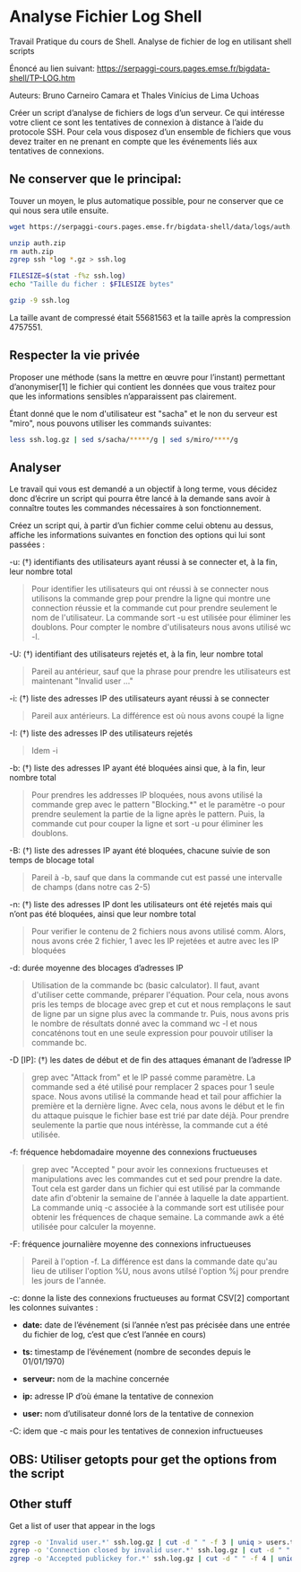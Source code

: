 # Analyse Fichier Log Shell
Travail Pratique du cours de Shell. Analyse de fichier de log en utilisant shell scripts

Énoncé au lien suivant: https://serpaggi-cours.pages.emse.fr/bigdata-shell/TP-LOG.htm

Auteurs: Bruno Carneiro Camara et Thales Vinícius de Lima Uchoas

Créer un script d’analyse de fichiers de logs d’un serveur. Ce qui intéresse votre client ce sont les tentatives de connexion à distance à l’aide du protocole SSH. Pour cela vous disposez d’un ensemble de fichiers que vous devez traiter en ne prenant en compte que les événements liés aux tentatives de connexions.

## Ne conserver que le principal:
Touver un moyen, le plus automatique possible, pour ne conserver que ce qui nous sera utile ensuite.

```bash
wget https://serpaggi-cours.pages.emse.fr/bigdata-shell/data/logs/auth.zip -d src/

unzip auth.zip
rm auth.zip
zgrep ssh *log *.gz > ssh.log

FILESIZE=$(stat -f%z ssh.log)
echo "Taille du ficher : $FILESIZE bytes"

gzip -9 ssh.log
```

La taille avant de compressé était 55681563 et la taille après la compression 4757551.

## Respecter la vie privée
Proposer une méthode (sans la mettre en œuvre pour l’instant) permettant d’anonymiser[1] le fichier qui contient les données que vous traitez pour que les informations sensibles n’apparaissent pas clairement.

Étant donné que le nom d'utilisateur est "sacha" et le non du serveur est "miro", nous pouvons utiliser les commands suivantes:

```bash
less ssh.log.gz | sed s/sacha/*****/g | sed s/miro/****/g
```

## Analyser
Le travail qui vous est demandé a un objectif à long terme, vous décidez donc d’écrire un script qui pourra être lancé à la demande sans avoir à connaître toutes les commandes nécessaires à son fonctionnement.

Créez un script qui, à partir d’un fichier comme celui obtenu au dessus, affiche les informations suivantes en fonction des options qui lui sont passées :


-u: (†) identifiants des utilisateurs ayant réussi à se connecter et, à la fin, leur nombre total
> Pour identifier les utilisateurs qui ont réussi à se connecter nous utilisons la commande grep pour prendre la ligne qui montre une connection réussie et la commande cut pour prendre seulement le nom de l'utilisateur. La commande sort -u est utilisée pour éliminer les doublons. Pour compter le nombre d'utilisateurs nous avons utilisé wc -l.

-U: (†) identifiant des utilisateurs rejetés et, à la fin, leur nombre total
> Pareil au antérieur, sauf que la phrase pour prendre les utilisateurs est maintenant "Invalid user ..."

-i: (†) liste des adresses IP des utilisateurs ayant réussi à se connecter
> Pareil aux antérieurs. La différence est où nous avons coupé la ligne

-I: (†) liste des adresses IP des utilisateurs rejetés
> Idem -i

-b: (†) liste des adresses IP ayant été bloquées ainsi que, à la fin, leur nombre total
> Pour prendres les addresses IP bloquées, nous avons utilisé la commande grep avec le pattern "Blocking.\*" et le paramètre -o pour prendre seulement la partie de la ligne après le pattern. Puis, la commande cut pour couper la ligne et sort -u pour éliminer les doublons.

-B: (†) liste des adresses IP ayant été bloquées, chacune suivie de son temps de blocage total
> Pareil à -b, sauf que dans la commande cut est passé une intervalle de champs (dans notre cas 2-5)

-n: (†) liste des adresses IP dont les utilisateurs ont été rejetés mais qui n’ont pas été bloquées, ainsi que leur nombre total
> Pour verifier le contenu de 2 fichiers nous avons utilisé comm. Alors, nous avons crée 2 fichier, 1 avec les IP rejetées et autre avec les IP bloquées

-d: durée moyenne des blocages d’adresses IP
> Utilisation de la commande bc (basic calculator). Il faut, avant d'utiliser cette commande, préparer l'équation. Pour cela, nous avons pris les temps de blocage avec grep et cut et nous remplaçons le saut de ligne par un signe plus avec la commande tr. Puis, nous avons pris le nombre de résultats donné avec la command wc -l et nous concaténons tout en une seule expression pour pouvoir utiliser la commande bc.

-D [IP]: (†) les dates de début et de fin des attaques émanant de l’adresse IP
> grep avec "Attack from" et le IP passé comme paramètre. La commande sed a été utilisé pour remplacer 2 spaces pour 1 seule space. Nous avons utilisé la commande head et tail pour affichier la première et la dernière ligne. Avec cela, nous avons le début et le fin du attaque puisque le fichier base est trié par date déjà. Pour prendre seulemente la partie que nous intérèsse, la commande cut a été utilisée.

-f: fréquence hebdomadaire moyenne des connexions fructueuses
> grep avec "Accepted " pour avoir les connexions fructueuses et manipulations avec les commandes cut et sed pour prendre la date. Tout cela est garder dans un fichier qui est utilisé par la commande date afin d'obtenir la semaine de l'année à laquelle la date appartient. La commande uniq -c associée à la commande sort est utilisée pour obtenir les fréquences de chaque semaine. La commande awk a été utilisée pour calculer la moyenne.

-F: fréquence journalière moyenne des connexions infructueuses
> Pareil à l'option -f. La différence est dans la commande date qu'au lieu de utiliser l'option %U, nous avons utilsé l'option %j pour prendre les jours de l'année.

-c: donne la liste des connexions fructueuses au format CSV[2] comportant les colonnes suivantes :

- **date:** date de l’événement (si l’année n’est pas précisée dans une entrée du fichier de log, c’est que c’est l’année en cours)

- **ts:** timestamp de l’événement (nombre de secondes depuis le 01/01/1970)

- **serveur:** nom de la machine concernée

- **ip:** adresse IP d’où émane la tentative de connexion

- **user:** nom d’utilisateur donné lors de la tentative de connexion

-C: idem que -c mais pour les tentatives de connexion infructueuses

## OBS: Utiliser getopts pour get the options from the script

## Other stuff
Get a list of user that appear in the logs
```bash
zgrep -o 'Invalid user.*' ssh.log.gz | cut -d " " -f 3 | uniq > users.txt
zgrep -o 'Connection closed by invalid user.*' ssh.log.gz | cut -d " " -f 6 | uniq >> users.txt
zgrep -o 'Accepted publickey for.*' ssh.log.gz | cut -d " " -f 4 | uniq >> users.txt
```

